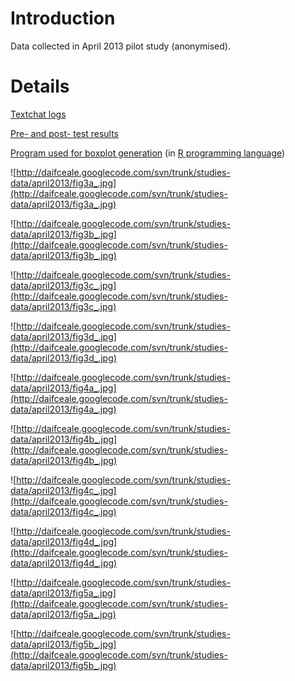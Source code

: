 # Introduction #

Data collected in April 2013 pilot study (anonymised).

# Details #

[Textchat logs](April_2013_ECTEL_2013_Chats.md)

[Pre- and post- test results](http://daifceale.googlecode.com/svn/trunk/studies-data/april2013/pre-post-tests.csv)

[Program used for boxplot generation](http://daifceale.googlecode.com/svn/trunk/studies-data/april2013/boxplot.R) (in [R programming language](http://www.r-project.org/))

![http://daifceale.googlecode.com/svn/trunk/studies-data/april2013/fig3a_.jpg](http://daifceale.googlecode.com/svn/trunk/studies-data/april2013/fig3a_.jpg)

![http://daifceale.googlecode.com/svn/trunk/studies-data/april2013/fig3b_.jpg](http://daifceale.googlecode.com/svn/trunk/studies-data/april2013/fig3b_.jpg)

![http://daifceale.googlecode.com/svn/trunk/studies-data/april2013/fig3c_.jpg](http://daifceale.googlecode.com/svn/trunk/studies-data/april2013/fig3c_.jpg)

![http://daifceale.googlecode.com/svn/trunk/studies-data/april2013/fig3d_.jpg](http://daifceale.googlecode.com/svn/trunk/studies-data/april2013/fig3d_.jpg)

![http://daifceale.googlecode.com/svn/trunk/studies-data/april2013/fig4a_.jpg](http://daifceale.googlecode.com/svn/trunk/studies-data/april2013/fig4a_.jpg)

![http://daifceale.googlecode.com/svn/trunk/studies-data/april2013/fig4b_.jpg](http://daifceale.googlecode.com/svn/trunk/studies-data/april2013/fig4b_.jpg)

![http://daifceale.googlecode.com/svn/trunk/studies-data/april2013/fig4c_.jpg](http://daifceale.googlecode.com/svn/trunk/studies-data/april2013/fig4c_.jpg)

![http://daifceale.googlecode.com/svn/trunk/studies-data/april2013/fig4d_.jpg](http://daifceale.googlecode.com/svn/trunk/studies-data/april2013/fig4d_.jpg)

![http://daifceale.googlecode.com/svn/trunk/studies-data/april2013/fig5a_.jpg](http://daifceale.googlecode.com/svn/trunk/studies-data/april2013/fig5a_.jpg)

![http://daifceale.googlecode.com/svn/trunk/studies-data/april2013/fig5b_.jpg](http://daifceale.googlecode.com/svn/trunk/studies-data/april2013/fig5b_.jpg)
